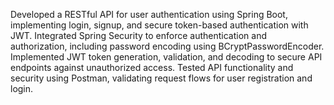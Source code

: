 Developed a RESTful API for user authentication using Spring Boot, implementing login, signup, and secure token-based authentication with JWT.
Integrated Spring Security to enforce authentication and authorization, including password encoding using BCryptPasswordEncoder.
Implemented JWT token generation, validation, and decoding to secure API endpoints against unauthorized access.
Tested API functionality and security using Postman, validating request flows for user registration and login.
